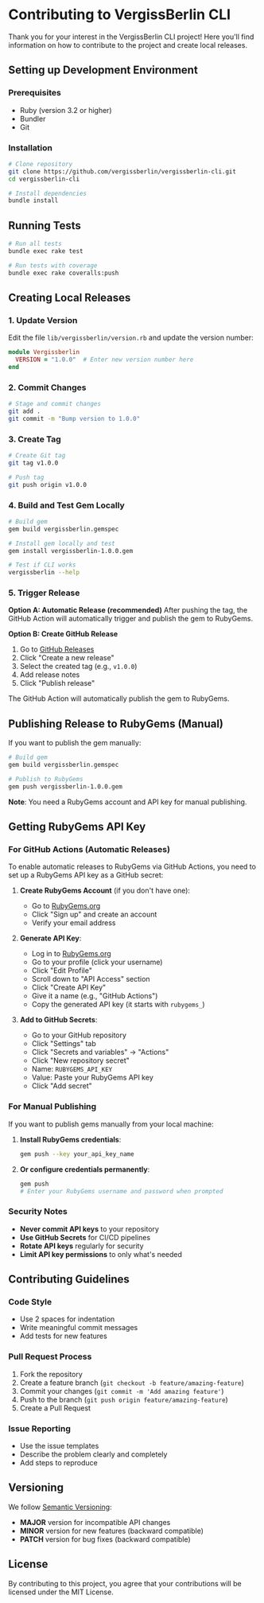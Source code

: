 # Contributing to VergissBerlin CLI

Thank you for your interest in the VergissBerlin CLI project! Here you'll find information on how to contribute to the project and create local releases.

## Setting up Development Environment

### Prerequisites
- Ruby (version 3.2 or higher)
- Bundler
- Git

### Installation
```bash
# Clone repository
git clone https://github.com/vergissberlin/vergissberlin-cli.git
cd vergissberlin-cli

# Install dependencies
bundle install
```

## Running Tests

```bash
# Run all tests
bundle exec rake test

# Run tests with coverage
bundle exec rake coveralls:push
```

## Creating Local Releases

### 1. Update Version

Edit the file `lib/vergissberlin/version.rb` and update the version number:

```ruby
module Vergissberlin
  VERSION = "1.0.0"  # Enter new version number here
end
```

### 2. Commit Changes

```bash
# Stage and commit changes
git add .
git commit -m "Bump version to 1.0.0"
```

### 3. Create Tag

```bash
# Create Git tag
git tag v1.0.0

# Push tag
git push origin v1.0.0
```

### 4. Build and Test Gem Locally

```bash
# Build gem
gem build vergissberlin.gemspec

# Install gem locally and test
gem install vergissberlin-1.0.0.gem

# Test if CLI works
vergissberlin --help
```

### 5. Trigger Release

**Option A: Automatic Release (recommended)**
After pushing the tag, the GitHub Action will automatically trigger and publish the gem to RubyGems.

**Option B: Create GitHub Release**
1. Go to [GitHub Releases](https://github.com/vergissberlin/vergissberlin-cli/releases)
2. Click "Create a new release"
3. Select the created tag (e.g., `v1.0.0`)
4. Add release notes
5. Click "Publish release"

The GitHub Action will automatically publish the gem to RubyGems.

## Publishing Release to RubyGems (Manual)

If you want to publish the gem manually:

```bash
# Build gem
gem build vergissberlin.gemspec

# Publish to RubyGems
gem push vergissberlin-1.0.0.gem
```

**Note**: You need a RubyGems account and API key for manual publishing.

## Getting RubyGems API Key

### For GitHub Actions (Automatic Releases)

To enable automatic releases to RubyGems via GitHub Actions, you need to set up a RubyGems API key as a GitHub secret:

1. **Create RubyGems Account** (if you don't have one):
   - Go to [RubyGems.org](https://rubygems.org)
   - Click "Sign up" and create an account
   - Verify your email address

2. **Generate API Key**:
   - Log in to [RubyGems.org](https://rubygems.org)
   - Go to your profile (click your username)
   - Click "Edit Profile"
   - Scroll down to "API Access" section
   - Click "Create API Key"
   - Give it a name (e.g., "GitHub Actions")
   - Copy the generated API key (it starts with `rubygems_`)

3. **Add to GitHub Secrets**:
   - Go to your GitHub repository
   - Click "Settings" tab
   - Click "Secrets and variables" → "Actions"
   - Click "New repository secret"
   - Name: `RUBYGEMS_API_KEY`
   - Value: Paste your RubyGems API key
   - Click "Add secret"

### For Manual Publishing

If you want to publish gems manually from your local machine:

1. **Install RubyGems credentials**:
   ```bash
   gem push --key your_api_key_name
   ```

2. **Or configure credentials permanently**:
   ```bash
   gem push
   # Enter your RubyGems username and password when prompted
   ```

### Security Notes

- **Never commit API keys** to your repository
- **Use GitHub Secrets** for CI/CD pipelines
- **Rotate API keys** regularly for security
- **Limit API key permissions** to only what's needed

## Contributing Guidelines

### Code Style
- Use 2 spaces for indentation
- Write meaningful commit messages
- Add tests for new features

### Pull Request Process
1. Fork the repository
2. Create a feature branch (`git checkout -b feature/amazing-feature`)
3. Commit your changes (`git commit -m 'Add amazing feature'`)
4. Push to the branch (`git push origin feature/amazing-feature`)
5. Create a Pull Request

### Issue Reporting
- Use the issue templates
- Describe the problem clearly and completely
- Add steps to reproduce

## Versioning

We follow [Semantic Versioning](https://semver.org/):
- **MAJOR** version for incompatible API changes
- **MINOR** version for new features (backward compatible)
- **PATCH** version for bug fixes (backward compatible)

## License

By contributing to this project, you agree that your contributions will be licensed under the MIT License.
